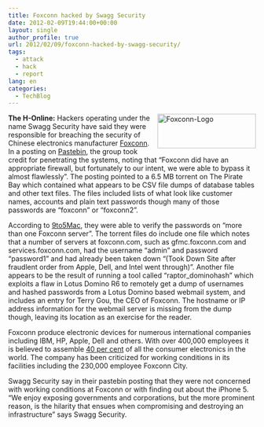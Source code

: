 ```yaml
---
title: Foxconn hacked by Swagg Security
date: 2012-02-09T19:44:00+00:00
layout: single
author_profile: true
url: 2012/02/09/foxconn-hacked-by-swagg-security/
tags:
  - attack
  - hack
  - report
lang: en
categories: 
  - TechBlog
---
```

[<img title="Foxconn-Logo" border="0" alt="Foxconn-Logo" align="right" src="http://lh3.ggpht.com/-QIJCS3rMoFE/TzQa9XARDQI/AAAAAAAAEmk/jaD_a1uoSaw/Foxconn-Logo_thumb1.jpg?imgmax=800" width="200" height="70" />](http://lh5.ggpht.com/-OYepUgy-TpI/TzQazHjscRI/AAAAAAAAEmc/Ei0UAeZUmWc/s1600-h/Foxconn-Logo1.jpg)**The H-Online:** Hackers operating under the name Swagg Security have said they were responsible for breaching the security of Chinese electronics manufacturer [Foxconn](http://www.foxconn.com/). In a posting on [Pastebin](http://pastebin.com/DbHu7xCQ), the group took credit for penetrating the systems, noting that “Foxconn did have an appropriate firewall, but fortunately to our intent, we were able to bypass it almost flawlessly”. The posting pointed to a 6.5 MB torrent on The Pirate Bay which contained what appears to be CSV file dumps of database tables and other text files. The files included lists of what look like customer names, accounts and plain text passwords though many of those passwords are “foxconn” or “foxconn2”. 

According to [9to5Mac](http://9to5mac.com/2012/02/08/foxconn-hacked-by-group-called-swaggsec-heres-what-they-are-looking-at/), they were able to verify the passwords on “more than one Foxconn server”. The torrent files do include one file which notes that a number of servers at foxconn.com, such as gfmc.foxconn.com and services.foxconn.com, had the username “admin” and password “password1” and had already been taken down “(Took Down Site after fraudlent order from Apple, Dell, and Intel went through)”. Another file appears to be the result of running a tool called “raptor_dominohash” which exploits a flaw in Lotus Domino R6 to remotely get a dump of usernames and hashed passwords from a Lotus Domino based webmail system, and includes an entry for Terry Gou, the CEO of Foxconn. The hostname or IP address information for the webmail server is missing from the dump though, leaving its location as an exercise for the reader. 

Foxconn produce electronic devices for numerous international companies including IBM, HP, Apple, Dell and others. With over 400,000 employees it is believed to assemble [40 per cent](http://www.nytimes.com/2012/01/22/business/apple-america-and-a-squeezed-middle-class.html?_r=1&pagewanted=all) of all the consumer electronics in the world. The company has been criticized for working conditions in its facilities including the 230,000 employee Foxconn City. 

Swagg Security say in their pastebin posting that they were not concerned with working conditions at Foxconn or with finding out about the iPhone 5. “We enjoy exposing governments and corporations, but the more prominent reason, is the hilarity that ensues when compromising and destroying an infrastructure” says Swagg Security.